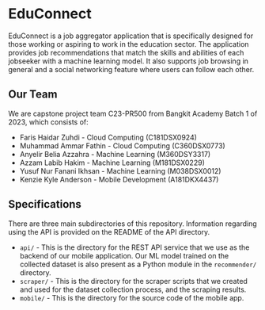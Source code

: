 # EduConnect
EduConnect is a job aggregator application that is specifically designed for those working or aspiring to work in the education sector. The application provides job recommendations that match the skills and abilities of each jobseeker with a machine learning model. It also supports job browsing in general and a social networking feature where users can follow each other.

## Our Team
We are capstone project team C23-PR500 from Bangkit Academy Batch 1 of 2023, which consists of:
* Faris Haidar Zuhdi - Cloud Computing (C181DSX0924)
* Muhammad Ammar Fathin - Cloud Computing (C360DSX0773)
* Anyelir Belia Azzahra - Machine Learning (M360DSY3317)
* Azzam Labib Hakim - Machine Learning (M181DSX0229)
* Yusuf Nur Fanani Ikhsan - Machine Learning (M038DSX0012)
* Kenzie Kyle Anderson - Mobile Development (A181DKX4437)

## Specifications
There are three main subdirectories of this repository. Information regarding using the API is provided on the README of the API directory.
* `api/` - This is the directory for the REST API service that we use as the backend of our mobile application. Our ML model trained on the collected dataset is also present as a Python module in the `recommender/` directory. 
* `scraper/` - This is the directory for the scraper scripts that we created and used for the dataset collection process, and the scraping results. 
* `mobile/` - This is the directory for the source code of the mobile app.

